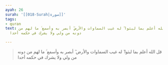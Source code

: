 ```yaml
---
ayah: 26
surah: '[[018-Surah|سورة]]'
tags:
- quran
text: قل الله أعلم بما لبثوا ۖ له غيب السماوات والأرض ۖ أبصر به وأسمع ۚ ما لهم من
  دونه من ولي ولا يشرك في حكمه أحدا

---
```

> قل الله أعلم بما لبثوا ۖ له غيب السماوات والأرض ۖ أبصر به وأسمع ۚ ما لهم من دونه من ولي ولا يشرك في حكمه أحدا
